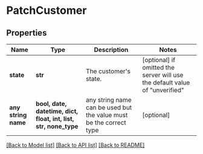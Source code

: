 # PatchCustomer


## Properties
Name | Type | Description | Notes
------------ | ------------- | ------------- | -------------
**state** | **str** | The customer&#39;s state. | [optional]  if omitted the server will use the default value of "unverified"
**any string name** | **bool, date, datetime, dict, float, int, list, str, none_type** | any string name can be used but the value must be the correct type | [optional]

[[Back to Model list]](../README.md#documentation-for-models) [[Back to API list]](../README.md#documentation-for-api-endpoints) [[Back to README]](../README.md)


